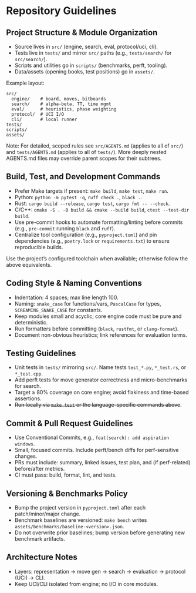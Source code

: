 # Repository Guidelines

## Project Structure & Module Organization

- Source lives in `src/` (engine, search, eval, protocol/uci, cli).
- Tests live in `tests/` and mirror `src/` paths (e.g., `tests/search/` for `src/search/`).
- Scripts and utilities go in `scripts/` (benchmarks, perft, tooling).
- Data/assets (opening books, test positions) go in `assets/`.

Example layout:

```
src/
  engine/    # board, moves, bitboards
  search/    # alpha-beta, TT, time mgmt
  eval/      # heuristics, phase weighting
  protocol/  # UCI I/O
  cli/       # local runner
tests/
scripts/
assets/
```

Note: For detailed, scoped rules see `src/AGENTS.md` (applies to all of `src/`) and `tests/AGENTS.md` (applies to all of `tests/`). More deeply nested AGENTS.md files may override parent scopes for their subtrees.

## Build, Test, and Development Commands

- Prefer Make targets if present: `make build`, `make test`, `make run`.
- Python: `python -m pytest -q`, `ruff check .`, `black .`.
- Rust: `cargo build --release`, `cargo test`, `cargo fmt -- --check`.
- C/C++: `cmake -S . -B build && cmake --build build`, `ctest --test-dir build`.
- Use pre-commit hooks to automate formatting/linting before commits (e.g., `pre-commit` running `black` and `ruff`).
- Centralize tool configuration (e.g., `pyproject.toml`) and pin dependencies (e.g., `poetry.lock` or `requirements.txt`) to ensure reproducible builds.

Use the project’s configured toolchain when available; otherwise follow the above equivalents.

## Coding Style & Naming Conventions

- Indentation: 4 spaces; max line length 100.
- Naming: `snake_case` for functions/vars, `PascalCase` for types, `SCREAMING_SNAKE_CASE` for constants.
- Keep modules small and acyclic; core engine code must be pure and deterministic.
- Run formatters before committing (`black`, `rustfmt`, or `clang-format`).
- Document non-obvious heuristics; link references for evaluation terms.

## Testing Guidelines

- Unit tests in `tests/` mirroring `src/`. Name tests `test_*.py`, `*_test.rs`, or `*_test.cpp`.
- Add perft tests for move generator correctness and micro-benchmarks for search.
- Target ≥ 80% coverage on core engine; avoid flakiness and time-based assertions.
- ~~Run locally via `make test` or the language-specific commands above~~.

## Commit & Pull Request Guidelines

- Use Conventional Commits, e.g., `feat(search): add aspiration windows`.
- Small, focused commits. Include perft/bench diffs for perf-sensitive changes.
- PRs must include: summary, linked issues, test plan, and (if perf-related) before/after metrics.
- CI must pass: build, format, lint, and tests.

## Versioning & Benchmarks Policy

- Bump the project version in `pyproject.toml` after each patch/minor/major change.
- Benchmark baselines are versioned: `make bench` writes `assets/benchmarks/baseline-<version>.json`.
- Do not overwrite prior baselines; bump version before generating new benchmark artifacts.

## Architecture Notes

- Layers: representation → move gen → search → evaluation → protocol (UCI) → CLI.
- Keep UCI/CLI isolated from engine; no I/O in core modules.
